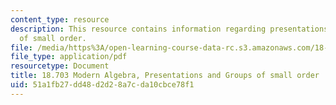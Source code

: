 ```yaml
---
content_type: resource
description: This resource contains information regarding presentations and groups
  of small order.
file: /media/https%3A/open-learning-course-data-rc.s3.amazonaws.com/18-703-modern-algebra-spring-2013/51a1fb27dd48d2d28a7cda10cbce78f1_MIT18_703S13_pra_l_12.pdf
file_type: application/pdf
resourcetype: Document
title: 18.703 Modern Algebra, Presentations and Groups of small order
uid: 51a1fb27-dd48-d2d2-8a7c-da10cbce78f1
---
```

